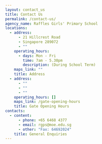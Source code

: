 ```yaml
---
layout: contact_us
title: Contact Us
permalink: /contact-us/
agency_name: Raffles Girls' Primary School
locations:
  - address:
      - 21 Hillcrest Road
      - Singapore 289072
      - ""
    operating_hours:
      - days: Mon - Fri
        time: 7am - 5.30pm
        description: (During School Term)
    maps_link: ""
    title: Address
  - address:
      - ""
      - ""
      - ""
    operating_hours: []
    maps_link: /gate-opening-hours
    title: Gate Opening Hours
contacts:
  - content:
      - phone: +65 6468 4377
      - email: rgps@moe.edu.sg
      - other: "Fax: 64692024"
    title: General Enquiries
---
```

